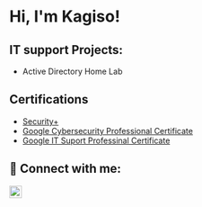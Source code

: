 <h1>Hi, I'm Kagiso!</h1>

<h2>IT support Projects:</h2>

- Active Directory Home Lab

 <h2>Certifications</h2>
 
 - [Security+](https://www.credly.com/badges/b1b67784-6be3-4c68-93e4-b4daeb75beb4/linked_in_profile)
 - [Google Cybersecurity Professional Certificate](https://www.credly.com/badges/bd0486a9-9c42-4991-a056-06fc97fa9c61/linked_in_profile)
 - [Google IT Suport Professinal Certificate](https://www.credly.com/badges/cf2a5fe1-2541-4e65-8594-d83331711a06/linked_in_profile)

<h2> 🤳 Connect with me:</h2>

[<img align="left" alt="Kagiso | LinkedIn" width="22px" src="https://cdn.jsdelivr.net/npm/simple-icons@v3/icons/linkedin.svg" />][linkedin]

[linkedin]: www.linkedin.com/in/kagiso-ngwenya-2514592a4
